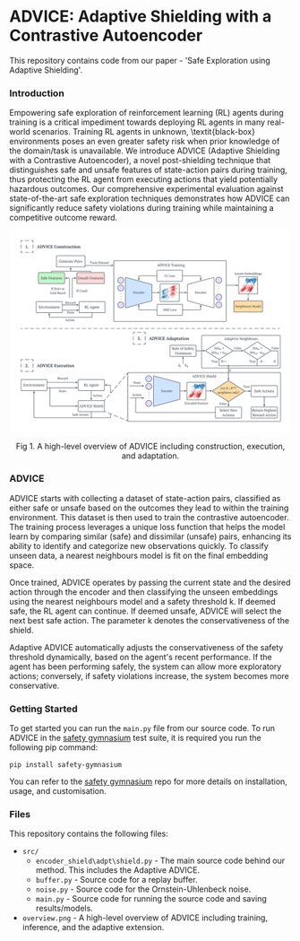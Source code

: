# ADVICE: Adaptive Shielding with a Contrastive Autoencoder
This repository contains code from our paper - 'Safe Exploration using Adaptive Shielding'.

### Introduction
Empowering safe exploration of reinforcement learning (RL) agents during training is a critical impediment towards deploying RL agents in many real-world scenarios. Training RL agents in unknown, \textit{black-box} environments poses an even greater safety risk when prior knowledge of the domain/task is unavailable. We introduce ADVICE (Adaptive Shielding with a Contrastive Autoencoder), a novel post-shielding technique that distinguishes safe and unsafe features of state-action pairs during training, thus protecting the RL agent from executing actions that yield potentially hazardous outcomes. Our comprehensive experimental evaluation against state-of-the-art safe exploration techniques demonstrates how ADVICE can significantly reduce safety violations during training while maintaining a competitive outcome reward.

<p align="center">
  <img src="img/overview.png" alt="High-level Overview of ADVICE" width="800"/>
</p>
<p align="center">Fig 1. A high-level overview of ADVICE including construction, execution, and adaptation.</p>

### ADVICE
ADVICE starts with collecting a dataset of state-action pairs, classified as either safe or unsafe based on the outcomes they lead to within the training environment. This dataset is then used to train the contrastive autoencoder. The training process leverages a unique loss function that helps the model learn by comparing similar (safe) and dissimilar (unsafe) pairs, enhancing its ability to identify and categorize new observations quickly. To classify unseen data, a nearest neighbours model is fit on the final embedding space.
 
Once trained, ADVICE operates by passing the current state and the desired action through the encoder and then classifying the unseen embeddings using the nearest neighbours model and a safety threshold k. If deemed safe, the RL agent can continue. If deemed unsafe, ADVICE will select the next best safe action. The parameter k denotes the conservativeness of the shield.
 
Adaptive ADVICE automatically adjusts the conservativeness of the safety threshold dynamically, based on the agent's recent performance. If the agent has been performing safely, the system can allow more exploratory actions; conversely, if safety violations increase, the system becomes more conservative.

### Getting Started
To get started you can run the `main.py` file from our source code. To run ADVICE in the [safety gymnasium](https://github.com/PKU-Alignment/safety-gymnasium) test suite, it is required you run the following pip command:

```
pip install safety-gymnasium
```
You can refer to the [safety gymnasium](https://github.com/PKU-Alignment/safety-gymnasium) repo for more details on installation, usage, and customisation.

### Files
This repository contains the following files:
* `src/`
  * `encoder_shield\adpt\shield.py` - The main source code behind our method. This includes the Adaptive ADVICE.
  * `buffer.py` - Source code for a replay buffer.
  * `noise.py` - Source code for the Ornstein-Uhlenbeck noise.
  * `main.py` - Source code for running the source code and saving results/models.
* `overview.png` - A high-level overview of ADVICE including training, inference, and the adaptive extension.
